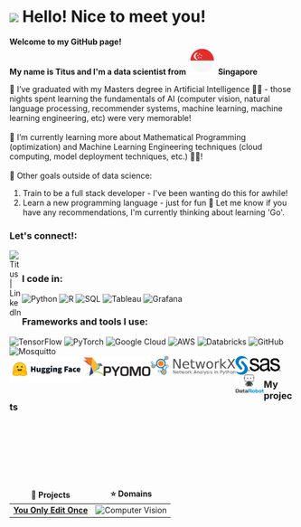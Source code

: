 <h1><img src="https://emojis.slackmojis.com/emojis/images/1531849430/4246/blob-sunglasses.gif?1531849430" width="30"/> Hello! Nice to meet you!</h1>


<p><b> Welcome to my GitHub page! </br> My name is Titus and I'm a data scientist from <img src="./Pictures/singapore.png" width="50"/> Singapore</b>

🏫 I’ve graduated with my Masters degree in Artificial Intelligence 👨‍🎓 - those nights spent learning the fundamentals of AI (computer vision, natural language processing, recommender systems, machine learning, machine learning engineering, etc) were very memorable!<br><br>
🌱 I’m currently learning more about Mathematical Programming (optimization) and Machine Learning Engineering techniques (cloud computing, model deployment techniques, etc.) 👨‍💻! <br><br>
🥅 Other goals outside of data science: 
1. Train to be a full stack developer - I've been wanting do this for awhile! <br>
2. Learn a new programming language - just for fun 🤣 Let me know if you have any recommendations, I'm currently thinking about learning 'Go'. <br>

### Let's connect!:
[<img align="left" alt="Titus | LinkedIn" width="22px" src="https://cdn.jsdelivr.net/npm/simple-icons@v3/icons/linkedin.svg" />][linkedin]
<br>

### I code in:

![Python](https://img.shields.io/badge/python-3670A0?style=for-the-badge&logo=python&logoColor=ffdd54)
![R](https://img.shields.io/badge/r-%23276DC3.svg?style=for-the-badge&logo=r&logoColor=white)
![SQL](https://img.shields.io/badge/PostgreSQL-316192?style=for-the-badge&logo=postgresql&logoColor=white)
![Tableau](https://img.shields.io/badge/Tableau-E97627?style=for-the-badge&logo=Tableau&logoColor=white)
![Grafana](https://img.shields.io/badge/grafana-%23F46800.svg?style=for-the-badge&logo=grafana&logoColor=white)
<br>

### Frameworks and tools I use:
![TensorFlow](https://img.shields.io/badge/TensorFlow-%23FF6F00.svg?style=for-the-badge&logo=TensorFlow&logoColor=white)
![PyTorch](https://img.shields.io/badge/PyTorch-%23EE4C2C.svg?style=for-the-badge&logo=PyTorch&logoColor=white)
![Google Cloud](https://img.shields.io/badge/GoogleCloud-%234285F4.svg?style=for-the-badge&logo=google-cloud&logoColor=white)
![AWS](https://img.shields.io/badge/AWS-%23FF9900.svg?style=for-the-badge&logo=amazon-aws&logoColor=white)
![Databricks](https://img.shields.io/badge/Databricks-FF3621?style=for-the-badge&logo=Databricks&logoColor=white)
![GitHub](https://img.shields.io/badge/github-%23121011.svg?style=for-the-badge&logo=github&logoColor=white)
![Mosquitto](https://img.shields.io/badge/mosquitto-%233C5280.svg?style=for-the-badge&logo=eclipsemosquitto&logoColor=white)
<br>
<img align="left" title="Huggingface" width="130px" src="./Pictures/huggingface.png" />
<img align="left" title="Pyomo" width="120px" src="./Pictures/pyomo.png" />
<img align="left" title="Networkx" width="150px" src="./Pictures/networkx.svg" />
<img align="left" title="SAS" width="80x" src="./Pictures/sas.svg" />
<img align="left" title="DataRobot" width="50px" src="./Pictures/datarobot.png" />
<br>

### My projects
<table>
  <thead align="center">
    <tr border: none;>
      <td><b>🎁 Projects</b></td>
      <td><b>⭐ Domains</b></td>
    </tr>
  </thead>
  <tbody>
    <tr>
      <td><a href="https://github.com/teyang-lau/you-only-edit-once"><b>You Only Edit Once</b></a></td>
      <td><img alt="Computer Vision" src="https://img.shields.io/badge/AI-Computer%20Vision-Blue"/></td>
    </tr>

<br><br><br><br><br><br>
    
[linkedin]: https://www.linkedin.com/in/titus-lim-hsien-yong/
